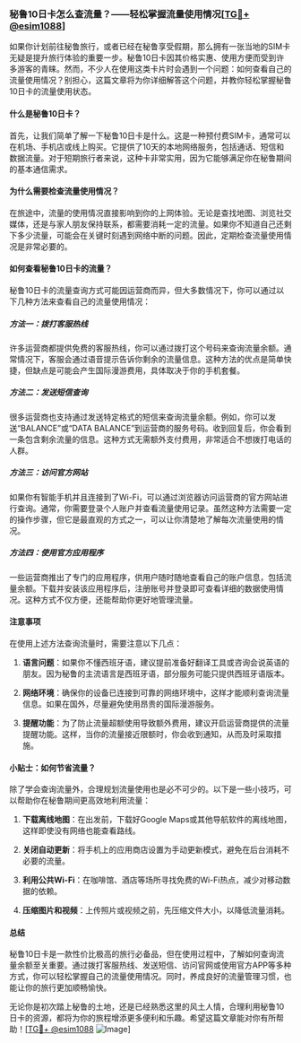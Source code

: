 ### 秘鲁10日卡怎么查流量？——轻松掌握流量使用情况[[TG💪+ @esim1088](https://t.me/s/esim1088)]

如果你计划前往秘鲁旅行，或者已经在秘鲁享受假期，那么拥有一张当地的SIM卡无疑是提升旅行体验的重要一步。秘鲁10日卡因其价格实惠、使用方便而受到许多游客的青睐。然而，不少人在使用这类卡片时会遇到一个问题：如何查看自己的流量使用情况？别担心，这篇文章将为你详细解答这个问题，并教你轻松掌握秘鲁10日卡的流量使用状态。

#### 什么是秘鲁10日卡？

首先，让我们简单了解一下秘鲁10日卡是什么。这是一种预付费SIM卡，通常可以在机场、手机店或线上购买。它提供了10天的本地网络服务，包括通话、短信和数据流量。对于短期旅行者来说，这种卡非常实用，因为它能够满足你在秘鲁期间的基本通信需求。

#### 为什么需要检查流量使用情况？

在旅途中，流量的使用情况直接影响到你的上网体验。无论是查找地图、浏览社交媒体，还是与家人朋友保持联系，都需要消耗一定的流量。如果你不知道自己还剩下多少流量，可能会在关键时刻遇到网络中断的问题。因此，定期检查流量使用情况是非常必要的。

#### 如何查看秘鲁10日卡的流量？

秘鲁10日卡的流量查询方式可能因运营商而异，但大多数情况下，你可以通过以下几种方法来查看自己的流量使用情况：

##### 方法一：拨打客服热线

许多运营商都提供免费的客服热线，你可以通过拨打这个号码来查询流量余额。通常情况下，客服会通过语音提示告诉你剩余的流量信息。这种方法的优点是简单快捷，但缺点是可能会产生国际漫游费用，具体取决于你的手机套餐。

##### 方法二：发送短信查询

很多运营商也支持通过发送特定格式的短信来查询流量余额。例如，你可以发送“BALANCE”或“DATA BALANCE”到运营商的服务号码。收到回复后，你会看到一条包含剩余流量的信息。这种方式无需额外支付费用，非常适合不想拨打电话的人群。

##### 方法三：访问官方网站

如果你有智能手机并且连接到了Wi-Fi，可以通过浏览器访问运营商的官方网站进行查询。通常，你需要登录个人账户并查看流量使用记录。虽然这种方法需要一定的操作步骤，但它是最直观的方式之一，可以让你清楚地了解每次流量使用的情况。

##### 方法四：使用官方应用程序

一些运营商推出了专门的应用程序，供用户随时随地查看自己的账户信息，包括流量余额。下载并安装该应用程序后，注册账号并登录即可查看详细的数据使用情况。这种方式不仅方便，还能帮助你更好地管理流量。

#### 注意事项

在使用上述方法查询流量时，需要注意以下几点：

1. **语言问题**：如果你不懂西班牙语，建议提前准备好翻译工具或咨询会说英语的朋友。因为秘鲁的主流语言是西班牙语，部分服务可能只提供西班牙语版本。
   
2. **网络环境**：确保你的设备已连接到可靠的网络环境中，这样才能顺利查询流量信息。如果在国外，尽量避免使用昂贵的国际漫游服务。

3. **提醒功能**：为了防止流量超额使用导致额外费用，建议开启运营商提供的流量提醒功能。这样，当你的流量接近限额时，你会收到通知，从而及时采取措施。

#### 小贴士：如何节省流量？

除了学会查询流量外，合理规划流量使用也是必不可少的。以下是一些小技巧，可以帮助你在秘鲁期间更高效地利用流量：

1. **下载离线地图**：在出发前，下载好Google Maps或其他导航软件的离线地图，这样即使没有网络也能查看路线。

2. **关闭自动更新**：将手机上的应用商店设置为手动更新模式，避免在后台消耗不必要的流量。

3. **利用公共Wi-Fi**：在咖啡馆、酒店等场所寻找免费的Wi-Fi热点，减少对移动数据的依赖。

4. **压缩图片和视频**：上传照片或视频之前，先压缩文件大小，以降低流量消耗。

#### 总结

秘鲁10日卡是一款性价比极高的旅行必备品，但在使用过程中，了解如何查询流量余额至关重要。通过拨打客服热线、发送短信、访问官网或使用官方APP等多种方式，你可以轻松掌握自己的流量使用情况。同时，养成良好的流量管理习惯，也能让你的旅行更加顺畅愉快。

无论你是初次踏上秘鲁的土地，还是已经熟悉这里的风土人情，合理利用秘鲁10日卡的资源，都将为你的旅程增添更多便利和乐趣。希望这篇文章能对你有所帮助！[[TG💪+ @esim1088](https://t.me/s/esim1088) ![Image](https://i.postimg.cc/4NQfJmqS/Snipaste-2025-05-13-00-14-12.png)]
